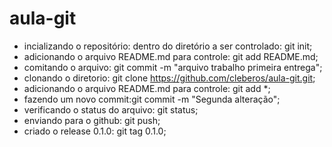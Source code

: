 # aula-git
* incializando o repositório: dentro do diretório a ser controlado: git init;
* adicionando o arquivo README.md para controle: git add README.md;
* comitando o arquivo: git commit -m "arquivo trabalho primeira entrega";
* clonando o diretorio: git clone https://github.com/cleberos/aula-git.git;
* adicionando o arquivo README.md para controle: git add *;
* fazendo um novo commit:git commit -m "Segunda alteração";
* verificando o status do arquivo: git status;
* enviando para o github: git push;
* criado o release 0.1.0: git tag 0.1.0;
